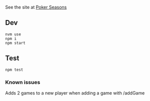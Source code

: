See the site at <a href="https://relaxed-lamarr-acb28f.netlify.app/" target="_blank">Poker Seasons</a>

## Dev

`nvm use`<br />
`npm i`<br />
`npm start`

## Test

`npm test`

### Known issues

<p>Adds 2 games to a new player when adding a game with /addGame</p>
